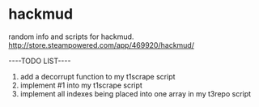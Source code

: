 # hackmud
random info and scripts for hackmud. http://store.steampowered.com/app/469920/hackmud/

----TODO LIST----
1. add a decorrupt function to my t1scrape script
2. implement #1 into my t1scrape script
3. implement all indexes being placed into one array in my t3repo script
